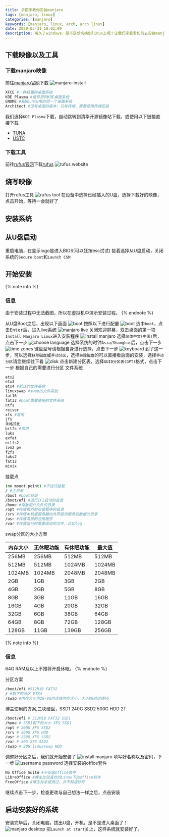 ```yaml
---
title: 手把手教你安装manjaro
tags: [manjaro, linux]
categories: [manjaro]
keywords: [manjaro, linux, arch, arch linux]
date: 2020-03-31 18:02:09
description: 用久了windows，是不是想切换到linux上呢？让我们来看看如何去安装manjaro吧！
---
```


## 下载映像以及工具
### 下载manjaro映像
前往[manjaro官网](https://manjaro.org/download/)下载
![manjaro-install](https://assets.bmyjacks.cn/img/20200331085728.png?x-oss-process=style/style)
```bash
XFCE #一种轻量的桌面系统
KDE Plasma #最常用的KDE桌面系统
GNOME #和Ubuntu用的同一个桌面系统
Architect #没有桌面的版本，只有终端，需要使用终端安装
```
我们选择`KDE Plasma`下载，自动跳转到清华开源镜像站下载，或使用以下链接直接下载
* [TUNA](https://mirrors.tuna.tsinghua.edu.cn/osdn/storage/g/m/ma/manjaro/kde/19.0.2/manjaro-kde-19.0.2-200311-linux54.iso)
* [USTC](http://mirrors.ustc.edu.cn/manjaro-cd/kde/19.0.2/manjaro-kde-19.0.2-200311-linux54.iso)

### 下载工具
前往[rufus官网](http://rufus.ie/)下载[rufus](https://github.com/pbatard/rufus/releases/download/v3.9/rufus-3.9.exe)
![rufus website](https://assets.bmyjacks.cn/img/20200331091353.png?x-oss-process=style/style)

## 烧写映像
打开rufus工具
![rufus tool](https://assets.bmyjacks.cn/img/20200331155031.png?x-oss-process=style/style)
在设备中选择已经插入的U盘，选择下载好的映像，点击开始，等待一会就好了

## 安装系统
## 从U盘启动
重启电脑，在显示logo是进入BIOS(可以狂按esc试试)
接着选择从U盘启动，关闭系统的`Secure boot`和`Launch CSM`

## 开始安装
{% note info %}
### 信息
由于安装过程中无法截图，所以在虚拟机中演示安装过程。
{% endnote %}

从U盘Boot之后，出现以下画面
![boot](https://assets.bmyjacks.cn/img/20200331155930.png?x-oss-process=style/style)
按照以下进行配置
![boot](https://assets.bmyjacks.cn/img/20200331160034.png?x-oss-process=style/style)
选中`boot`，点击<kbd>Enter</kbd>后，进入live系统
![manjaro live](https://assets.bmyjacks.cn/img/20200331160423.png?x-oss-process=style/style)
关闭欢迎屏幕，双击桌面的第一项`Install Manjaro Linux`进入安装程序
![install manjaro](https://assets.bmyjacks.cn/img/20200331160830.png?x-oss-process=style/style)
选择`简体中文(中国)`后，点击下一步
![choose language](https://assets.bmyjacks.cn/img/20200331161011.png?x-oss-process=style/style)
选择系统的时钟`Asia/Shanghai`后，点击下一步
![time zones](https://assets.bmyjacks.cn/img/20200331161145.png?x-oss-process=style/style)
键盘型号请根据自身进行选择，点击下一步
![keyboard](https://assets.bmyjacks.cn/img/20200331161323.png?x-oss-process=style/style)
到了这一步，可以选择`抹除磁盘`或`手动分区`，选择`抹除磁盘`的可以直接看后面的安装，选择`手动分区`请您继续往下看
![disk](https://assets.bmyjacks.cn/img/20200331162312.png?x-oss-process=style/style)
点击新建分区表，选择`GUID分区表(GPT)`格式，点击下一步
根据自己的需要进行分区
文件系统
```bash
etx2
etx3
etx4 #默认的文件系统
linuxswap #swap的文件系统
fat16
fat32 #boot需要使用的文件系统
ntfs
reiser
xfs #常用
jfs
未格式化
brtfs #常用
luks
exfat
nilfs2
lvm2 pv
f2fs
luks2
fat12
minix
```
挂载点
```bash
(no mount point) #不进行挂载
/ #主目录
/boot #boot目录
/boot/efi #进行EFI启动的目录
/home #存放用户文件的目录
/opt #存放额外的安装程序的目录
/srv #存储本机或服务器向外界提供服务或数据的目录
/usr #存放系统的应用程序
/var #存放运行时需要改动的文件，比如log
```

swap分区的大小方案

| 内存大小 | 无休眠功能 | 有休眠功能 | 最大值  |
| ------- | --------- | ---------- | ------ |
| 256MB   | 256MB     | 512MB      | 512MB  |
| 512MB   | 512MB     | 1024MB     | 1024MB |
| 1024MB  | 1024MB    | 2048MB     | 2048MB |
| 2GB     | 1GB       | 3GB        | 2GB    |
| 4GB     | 2GB       | 5GB        | 8GB    |
| 8GB     | 3GB       | 11GB       | 16GB   |
| 16GB    | 4GB       | 20GB       | 32GB   |
| 32GB    | 6GB       | 38GB       | 64GB   |
| 64GB    | 8GB       | 72GB       | 128GB  |
| 128GB   | 11GB      | 139GB      | 256GB  |

{% note info %}
### 信息
64G RAM及以上不推荐开启休眠。
{% endnote %}

分区方案
```bash
/boot/efi #512MiB FAT32
/ #剩下的分区 ETX4
/swap #内存大小为2G-8G时选择内存大小，大于8G时选择4G
```
博主使用的方案,三块硬盘，SSD1 240G SSD2 500G HDD 2T.
```bash
/boot/efi # 512MiB FAT32 SSD1
/home # SSD1剩下的大小 XFS SSD1
/opt # 200G XFS SSD2
/srv # 500G XFS HDD
/usr # 250G XFS SSD2
/var # 50G XFS SSD2
/swap # 20G linuxswap HDD
```
调整好分区之后，我们就开始安装了
![install manjaro](https://assets.bmyjacks.cn/img/20200331175142.png?x-oss-process=style/style)
填写好名称以及密码，下一步
![username password](https://assets.bmyjacks.cn/img/20200331175554.png?x-oss-process=style/style)
选择安装的office套件
```bash
No Office Suite #不安装office套件
LibreOffice #博主比较喜欢的Linux下的office软件
FreeOffice #博主并未使用过，并不知道好坏
```
继续点击下一步，检查更改与自己想法一样之后，点击安装

## 启动安装好的系统
安装完毕后，关闭电脑，拔出U盘，开机，是不是进入桌面了！
![manjaro desktop](https://assets.bmyjacks.cn/img/20200331182148.png?x-oss-process=style/style)
把`Launch at start`关上，这样系统就安装好了。
